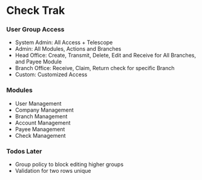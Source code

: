 # Check Trak

### User Group Access

-   System Admin: All Access + Telescope
-   Admin: All Modules, Actions and Branches
-   Head Office: Create, Transmit, Delete, Edit and Receive for All Branches, and Payee Module
-   Branch Office: Receive, Claim, Return check for specific Branch
-   Custom: Customized Access

### Modules

-   User Management
-   Company Management
-   Branch Management
-   Account Management
-   Payee Management
-   Check Management

### Todos Later

-   Group policy to block editing higher groups
-   Validation for two rows unique
